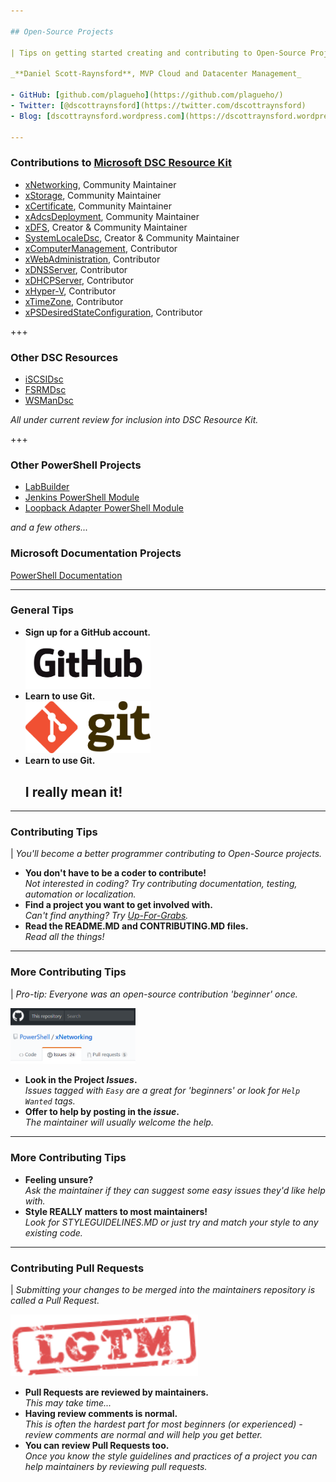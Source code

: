 ```yaml
---

## Open-Source Projects

| Tips on getting started creating and contributing to Open-Source Projects

_**Daniel Scott-Raynsford**, MVP Cloud and Datacenter Management_

- GitHub: [github.com/plagueho](https://github.com/plagueho/)
- Twitter: [@dscottraynsford](https://twitter.com/dscottraynsford)
- Blog: [dscottraynsford.wordpress.com](https://dscottraynsford.wordpress.com)

---
```


### Contributions to [Microsoft DSC Resource Kit](https://github.com/PowerShell/DscResources/blob/master/Maintainers.md#current-maintainers)

- [xNetworking](https://github.com/PowerShell/xNetworking), Community Maintainer
- [xStorage](https://github.com/PowerShell/xStorage), Community Maintainer
- [xCertificate](https://github.com/PowerShell/xCertificate), Community Maintainer
- [xAdcsDeployment](https://github.com/PowerShell/xAdcsDeployment), Community Maintainer
- [xDFS](https://github.com/PowerShell/xDFS), Creator & Community Maintainer
- [SystemLocaleDsc](https://github.com/PowerShell/SystemLocaleDsc), Creator & Community Maintainer
- [xComputerManagement](https://github.com/PowerShell/xComputerManagement), Contributor
- [xWebAdministration](https://github.com/PowerShell/xWebAdministration), Contributor
- [xDNSServer](https://github.com/PowerShell/xDNSServer), Contributor
- [xDHCPServer](https://github.com/PowerShell/xDHCPServer), Contributor
- [xHyper-V](https://github.com/PowerShell/xHyper-V), Contributor
- [xTimeZone](https://github.com/PowerShell/xTimeZone), Contributor
- [xPSDesiredStateConfiguration](https://github.com/PowerShell/xPSDesiredStateConfiguration), Contributor

+++

### Other DSC Resources

- [iSCSIDsc](https://github.com/PlagueHO/iSCSIDsc)
- [FSRMDsc](https://github.com/PlagueHO/FSRMDsc)
- [WSManDsc](https://github.com/PlagueHO/WSManDsc)

_All under current review for inclusion into DSC Resource Kit._

+++

### Other PowerShell Projects

- [LabBuilder](https://github.com/PlagueHO/LabBuilder)
- [Jenkins PowerShell Module](https://github.com/PlagueHO/Jenkins)
- [Loopback Adapter PowerShell Module](https://github.com/PlagueHO/Jenkins)

_and a few others..._

### Microsoft Documentation Projects

[PowerShell Documentation](https://github.com/PowerShell/PowerShell-Docs)

---

### General Tips

- **Sign up for a GitHub account.**<br><img src="https://github.com/PlagueHO/GettingStartedWithOSS/raw/master/images/GitHub_Logo.png" alt="Github" style="width: 200px; border-width: 0px;"/> <!-- .element: class="fragment" -->
- **Learn to use Git.**<br><img src="https://github.com/PlagueHO/GettingStartedWithOSS/raw/master/images/Git_Logo.png" alt="Git" style="width: 200px; border-width: 0px;"/> <!-- .element: class="fragment" -->
- **Learn to use Git.**<br><h2>I really mean it!</h2> <!-- .element: class="fragment" -->

---

### Contributing Tips

| _You'll become a better programmer contributing to Open-Source projects._

- **You don't have to be a coder to contribute!**<br>_Not interested in coding? Try contributing documentation, testing, automation or localization._ <!-- .element: class="fragment" -->
- **Find a project you want to get involved with.**<br>_Can't find anything? Try [Up-For-Grabs](http://up-for-grabs.net/#/)._ <!-- .element: class="fragment" -->
- **Read the README.MD and CONTRIBUTING.MD files.**<br>_Read all the things!_ <!-- .element: class="fragment" -->

---

### More Contributing Tips

| _Pro-tip: Everyone was an open-source contribution 'beginner' once._

<img src="https://github.com/PlagueHO/GettingStartedWithOSS/raw/master/images/GitHub_Issues.png" alt="Git" style="width: 200px; border-width: 0px;"/>

- **Look in the Project _Issues_.**<br>_Issues tagged with `Easy` are a great for 'beginners' or look for `Help Wanted` tags._ <!-- .element: class="fragment" -->
- **Offer to help by posting in the _issue_.**<br>_The maintainer will usually welcome the help._ <!-- .element: class="fragment" -->

---

### More Contributing Tips

- **Feeling unsure?**<br>_Ask the maintainer if they can suggest some easy issues they'd like help with._ <!-- .element: class="fragment" -->
- **Style REALLY matters to most maintainers!**<br>_Look for STYLEGUIDELINES.MD or just try and match your style to any existing code._

---

### Contributing Pull Requests

| _Submitting your changes to be merged into the maintainers repository is called a Pull Request._

<img src="https://github.com/PlagueHO/GettingStartedWithOSS/raw/master/images/lgtm.png" alt="Git" style="width: 300px; border-width: 0px;"/>

- **Pull Requests are reviewed by maintainers.**<br>_This may take time..._
- **Having review comments is normal.**<br>_This is often the hardest part for most beginners (or experienced) - review comments are normal and will help you get better._
- **You can review Pull Requests too.**<br>_Once you know the style guidelines and practices of a project you can help maintainers by reviewing pull requests._




